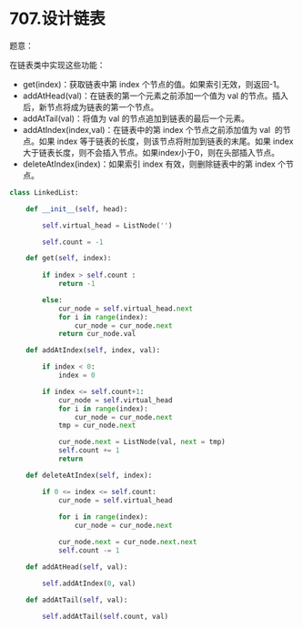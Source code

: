 # 707.设计链表

题意：

在链表类中实现这些功能：

-   get(index)：获取链表中第 index 个节点的值。如果索引无效，则返回-1。
-   addAtHead(val)：在链表的第一个元素之前添加一个值为 val 的节点。插入后，新节点将成为链表的第一个节点。
-   addAtTail(val)：将值为 val 的节点追加到链表的最后一个元素。
-   addAtIndex(index,val)：在链表中的第 index 个节点之前添加值为 val  的节点。如果 index 等于链表的长度，则该节点将附加到链表的末尾。如果 index 大于链表长度，则不会插入节点。如果index小于0，则在头部插入节点。
-   deleteAtIndex(index)：如果索引 index 有效，则删除链表中的第 index 个节点。


```python
class LinkedList:

    def __init__(self, head):

        self.virtual_head = ListNode('')

        self.count = -1

    def get(self, index):
  
        if index > self.count :
            return -1

        else:
            cur_node = self.virtual_head.next
            for i in range(index):
                cur_node = cur_node.next
            return cur_node.val

    def addAtIndex(self, index, val):

        if index < 0:
            index = 0

        if index <= self.count+1:
            cur_node = self.virtual_head
            for i in range(index):
                cur_node = cur_node.next
            tmp = cur_node.next

            cur_node.next = ListNode(val, next = tmp)
            self.count += 1
            return

    def deleteAtIndex(self, index):

        if 0 <= index <= self.count:
            cur_node = self.virtual_head
  
            for i in range(index):
                cur_node = cur_node.next

            cur_node.next = cur_node.next.next
            self.count -= 1

    def addAtHead(self, val):

        self.addAtIndex(0, val)

    def addAtTail(self, val):

        self.addAtTail(self.count, val)
```